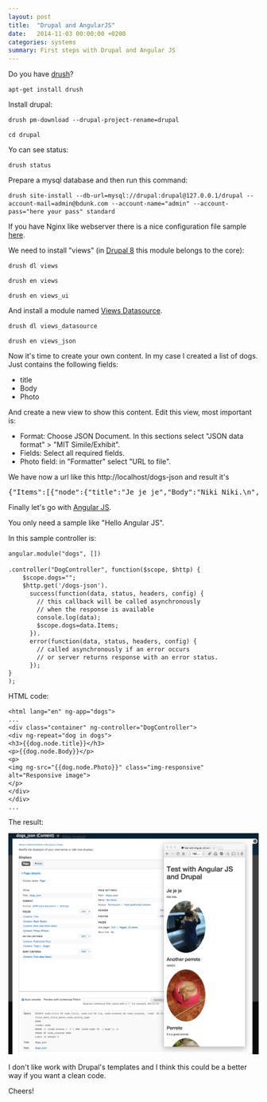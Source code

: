 ```yaml
---
layout: post
title:  "Drupal and AngularJS"
date:   2014-11-03 00:00:00 +0200
categories: systems
summary: First steps with Drupal and Angular JS
---
```


Do you have [drush][drush]?

<pre><code>apt-get install drush</code></pre>

Install drupal:

<pre><code>drush pm-download --drupal-project-rename=drupal</code></pre>

<pre><code>cd drupal</code></pre>

Yo can see status:

<pre><code>drush status</code></pre>

Prepare a mysql database and then run this command:

<pre><code>drush site-install --db-url=mysql://drupal:drupal@127.0.0.1/drupal --account-mail=admin@bdunk.com --account-name="admin" --account-pass="here your pass" standard</code></pre>

If you have Nginx like webserver there is a nice configuration file sample [here][here].

We need to install "views" (in [Drupal 8][drupal8] this module belongs to the core):

<pre><code>drush dl views</code></pre>

<pre><code>drush en views</code></pre>

<pre><code>drush en views_ui</code></pre>

And install a module named [Views Datasource][views_datasource].


<pre><code>drush dl views_datasource</code></pre>

<pre><code>drush en views_json</code></pre>

Now it's time to create your own content. In my case I created a list of dogs. Just contains the following fields: 

- title 
- Body 
- Photo

And create a new view to show this content. Edit this view, most important is:

- Format: Choose JSON Document. In this sections select "JSON data format" > "MIT Simile/Exhibit".
- Fields: Select all required fields.
- Photo field: in "Formatter" select "URL to file".

We have now a url like this http://localhost/dogs-json and result it's

<pre>
{"Items":[{"node":{"title":"Je je je","Body":"Niki Niki.\n","Post date":"Monday, November 3, 2014 - 18:54","Photo":"http:\/\/192.168.0.21:81\/sites\/default\/files\/perrete_abrazo.jpg"},"label":"Item","type":"node"},{"node":{"title":"Another perrete","Body":"OMG!!!\n","Post date":"Monday, November 3, 2014 - 15:04","Photo":"http:\/\/192.168.0.21:81\/sites\/default\/files\/perrete_comida.jpg"},"label":"Item","type":"node"},{"node":{"title":"Perrete","Body":"It's a good animal\n","Post date":"Monday, November 3, 2014 - 14:52","Photo":"http:\/\/192.168.0.21:81\/sites\/default\/files\/perrete_guarrindongo.jpg"},"label":"Item","type":"node"}]}
</pre>

Finally let's go with [Angular JS][angularjs].

You only need a sample like "Hello Angular JS".

In this sample controller is:

<pre><code>angular.module("dogs", [])

.controller("DogController", function($scope, $http) {
	$scope.dogs="";
	$http.get('/dogs-json').
	  success(function(data, status, headers, config) {
	    // this callback will be called asynchronously
	    // when the response is available
	    console.log(data);
	    $scope.dogs=data.Items;   
	  }).
	  error(function(data, status, headers, config) {
	    // called asynchronously if an error occurs
	    // or server returns response with an error status.
	  });	
}
);</code></pre>

HTML code:

<pre><code>&lt;html lang=&quot;en&quot; ng-app=&quot;dogs&quot;&gt; 
...
&lt;div class=&quot;container&quot; ng-controller=&quot;DogController&quot;&gt;
&lt;div ng-repeat=&quot;dog in dogs&quot;&gt;
&lt;h3&gt;{{dog.node.title}}&lt;/h3&gt;
&lt;p&gt;{{dog.node.Body}}&lt;/p&gt; 
&lt;p&gt; 
&lt;img ng-src=&quot;{{dog.node.Photo}}&quot; class=&quot;img-responsive&quot; alt=&quot;Responsive image&quot;&gt; 
&lt;/p&gt; 
&lt;/div&gt; 
&lt;/div&gt;
...</code></pre>

The result:

![drupal_angular]

I don't like work with Drupal's templates and I think this could be a better way if you want a clean code.

Cheers!

[drush]: https://github.com/drush-ops/drush
[here]:http://wiki.nginx.org/Drupal
[views_datasource]:https://www.drupal.org/project/views_datasource
[drupal8]:https://www.drupal.org/node/3060/release
[angularjs]:https://angularjs.org/
[drupal_angular]: /attachments/drupal_angular.png "Drupal Angular JS"


